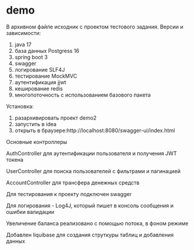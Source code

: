 # demo
В архивном файле исходник с проектом тестового задания.
Версии и зависимости:
1) java 17
3) база данных Postgress 16
2) spring boot 3
3) swagger
4) логирование SLF4J
5) тестирование MockMVC
6) аутентификация jjwt
7) кеширование redis
8) многопоточность с использованием базового пакета
   
Установка: 
1) разархивировать проект demo2
2) запустить в idea
3) открыть в браузере:http://localhost:8080/swagger-ui/index.html
   
Основные контроллеры

AuthController для аутентификации пользователя и получения JWT токена

UserController для поиска пользователей с фильтрами и пагинацией

AccountController для трансфера денежных средств

Для тестирования к проекту подключен swagger

Для логирования - Log4J, который пишет в консоль сообщения и ошибки валидации

Увеличение баланса реализовано с помощью потока, в фоном режиме

Добавлен liquibase для создания струткуры таблиц и добавления данных
